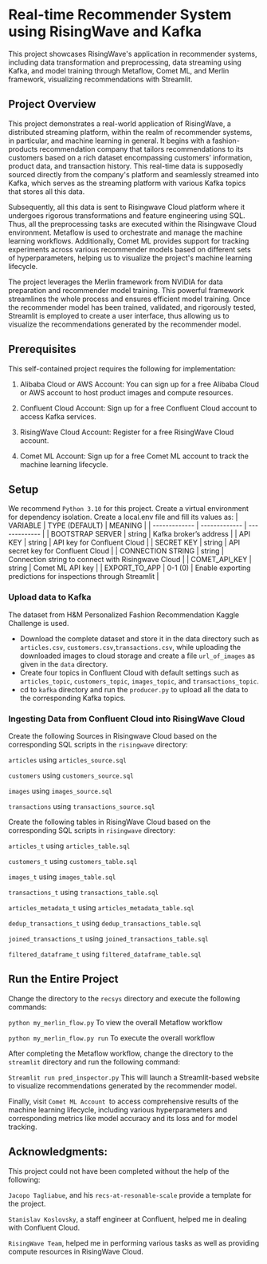 # Real-time Recommender System using RisingWave and Kafka
This project showcases RisingWave's application in recommender systems, including data transformation and preprocessing, data streaming using Kafka, and model training through Metaflow, Comet ML, and Merlin framework, visualizing recommendations with Streamlit.
## Project Overview
This project demonstrates a real-world application of RisingWave, a distributed streaming platform, within the realm of recommender systems, in particular, and machine learning in general. It begins with a fashion-products recommendation company that tailors recommendations to its customers based on a rich dataset encompassing customers’ information, product data, and transaction history. This real-time data is supposedly sourced directly from the company's platform and seamlessly streamed into Kafka, which serves as the streaming platform with various Kafka topics that stores all this data. 

Subsequently, all this data is sent to Risingwave Cloud platform where it undergoes rigorous transformations and feature engineering using SQL. Thus, all the preprocessing tasks are executed within the Risingwave Cloud environment. 
Metaflow is used to orchestrate and manage the machine learning workflows. Additionally, Comet ML provides support for tracking experiments across various recommender models based on different sets of hyperparameters, helping us to visualize the project's machine learning lifecycle.

The project leverages the Merlin framework from NVIDIA for data preparation and recommender model training. This powerful framework streamlines the whole process and ensures efficient model training. Once the recommender model has been trained, validated, and rigorously tested, Streamlit is employed to create a user interface, thus allowing us to visualize the recommendations generated by the recommender model.
## Prerequisites 
This self-contained project requires the following for implementation:

1. Alibaba Cloud or AWS Account: You can sign up for a free Alibaba Cloud or AWS account to host product images and compute resources.

2. Confluent Cloud Account: Sign up for a free Confluent Cloud account to access Kafka services.

3. RisingWave Cloud Account: Register for a free RisingWave Cloud account.

4. Comet ML Account: Sign up for a free Comet ML account to track the machine learning lifecycle.
## Setup
We recommend `Python 3.10` for this project.
Create a virtual environment for dependency isolation. 
Create a local.env file and fill its values as:
| VARIABLE | TYPE (DEFAULT) | MEANING |
| ------------- | ------------- | ------------- |
| BOOTSTRAP SERVER | string  | Kafka broker’s address  |
| API KEY | string |  API key for Confluent Cloud  |
| SECRET KEY | string  |  API secret key for Confluent Cloud   |
| CONNECTION STRING | string |  Connection string to connect with Risingwave Cloud   |
| COMET_API_KEY | string  | Comet ML API key  |
| EXPORT_TO_APP | 0-1 (0)  | Enable exporting predictions for inspections through Streamlit |
### Upload data to Kafka
The dataset from H&M Personalized Fashion Recommendation Kaggle Challenge is used.
*  Download the complete dataset and store it in the data directory such as `articles.csv`, `customers.csv`,`transactions.csv`, while uploading the downloaded images to cloud storage and create a file `url_of_images` as given in the `data` directory.  
* Create four topics in Confluent Cloud with default settings such as `articles_topic`, `customers_topic`, `images_topic`, and `transactions_topic`.
* cd to `kafka` directory and run the `producer.py` to upload all the data to the corresponding Kafka topics. 
### Ingesting Data from Confluent Cloud into RisingWave Cloud
Create the following  Sources in Risingwave Cloud based on the corresponding SQL scripts in the `risingwave` directory:

`articles` using `articles_source.sql`

`customers`  using `customers_source.sql`

`images` using `images_source.sql`

`transactions` using `transactions_source.sql`

Create the following tables in RisingWave Cloud based on the corresponding SQL scripts in `risingwave` directory:

`articles_t` using `articles_table.sql`

`customers_t`  using `customers_table.sql`

`images_t` using `images_table.sql`

`transactions_t` using `transactions_table.sql`

`articles_metadata_t` using `articles_metadata_table.sql`

`dedup_transactions_t` using `dedup_transactions_table.sql`

`joined_transactions_t` using `joined_transactions_table.sql`

`filtered_dataframe_t` using `filtered_dataframe_table.sql`

## Run the Entire Project
Change the directory to the `recsys` directory and execute the following commands:

`python my_merlin_flow.py` To view the overall Metaflow workflow

`python my_merlin_flow.py run` To execute the overall workflow

After completing the Metaflow workflow, change the directory to the `streamlit` directory and run the following command:

`Streamlit run pred_inspector.py` This will launch a Streamlit-based website to visualize recommendations generated by the recommender model.

Finally, visit `Comet ML Account `to access comprehensive results of the machine learning lifecycle, including various hyperparameters and corresponding metrics like model accuracy and its loss and for model tracking.

## Acknowledgments:
This project could not have been completed without the help of the following:

`Jacopo Tagliabue`, and his `recs-at-resonable-scale` provide a template for the project.

`Stanislav Koslovsky`, a staff engineer at Confluent, helped me in dealing with Confluent Cloud.

`RisingWave Team`, helped me in performing various tasks as well as providing compute resources in RisingWave Cloud.
